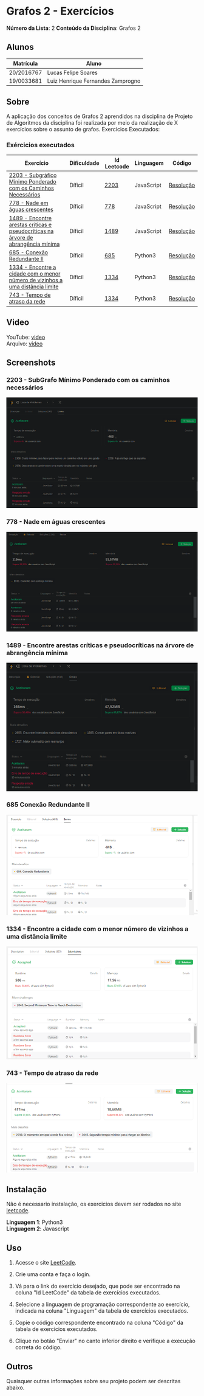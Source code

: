
# Grafos 2 - Exercícios

**Número da Lista**: 2
**Conteúdo da Disciplina**: Grafos 2

## Alunos
|Matrícula | Aluno |
| -- | -- |
| 20/2016767  |  Lucas Felipe Soares |
| 19/0033681 | Luiz Henrique Fernandes Zamprogno |

## Sobre 
A aplicação dos conceitos de Grafos 2 aprendidos na disciplina de Projeto de Algoritmos da disciplina foi realizada por meio da realização de X exercícios sobre o assunto de grafos. Exercícios Executados:


### Exércicios executados

| Exercício | Dificuldade | Id Leetcode | Linguagem | Código |
| -- | -- | -- | -- | -- |
[2203 - Subgráfico Mínimo Ponderado com os Caminhos Necessários](https://github.com/projeto-de-algoritmos/Grafos2_ExerciciosResolvidos/blob/master/2203subgrafoMinimo.pdf)|Díficil|[2203](https://leetcode.com/problems/minimum-weighted-subgraph-with-the-required-paths/)|JavaScript|[Resolução](https://github.com/projeto-de-algoritmos/Grafos2_ExerciciosResolvidos/blob/master/2203subgrafoMinimo.js)|
|[778 - Nade em águas crescentes](https://github.com/projeto-de-algoritmos/Grafos2_ExerciciosResolvidos/blob/master/778nadeAguasProfundas.pdf)|Díficil|[778](https://leetcode.com/problems/swim-in-rising-water/description/)|JavaScript|[Resolução](https://github.com/projeto-de-algoritmos/Grafos2_ExerciciosResolvidos/blob/master/778nadeAguasProfundas.js)|
|[1489 - Encontre arestas críticas e pseudocríticas na árvore de abrangência mínima](https://github.com/projeto-de-algoritmos/Grafos2_ExerciciosResolvidos/blob/master/arestasCriticas.pdf)|Díficil|[1489](https://leetcode.com/problems/find-critical-and-pseudo-critical-edges-in-minimum-spanning-tree/description/)|JavaScript|[Resolução](https://github.com/projeto-de-algoritmos/Grafos2_ExerciciosResolvidos/blob/master/1489arestasCriticas.js)|
|[685 - Conexão Redundante II](https://github.com/projeto-de-algoritmos/Grafos2_ExerciciosResolvidos/blob/master/685ConexaoRedundanteII.pdf)|Díficil|[685](https://leetcode.com/problems/redundant-connection-ii/description/)|Python3|[Resolução](https://github.com/projeto-de-algoritmos/Grafos2_ExerciciosResolvidos/blob/master/685ConexaoRedundanteII.py)|
|[1334 - Encontre a cidade com o menor número de vizinhos a uma distância limite](https://github.com/projeto-de-algoritmos/Grafos2_ExerciciosResolvidos/blob/master/1334NumeroVizinhosdistanciaLimite.pdf)|Díficil|[1334](https://leetcode.com/problems/find-the-city-with-the-smallest-number-of-neighbors-at-a-threshold-distance/description/)|Python3|[Resolução](https://github.com/projeto-de-algoritmos/Grafos2_ExerciciosResolvidos/blob/master/1334NumeroVizinhosdistanciaLimite.py)|
|[743 - Tempo de atraso da rede](https://github.com/projeto-de-algoritmos/Grafos2_ExerciciosResolvidos/blob/master/743TempoAtrasoRede.pdf)|Díficil|[1334](https://leetcode.com/problems/network-delay-time/description/)|Python3|[Resolução](https://github.com/projeto-de-algoritmos/Grafos2_ExerciciosResolvidos/blob/master/743TempoAtrasoRede.py)|



## Video

YouTube: [video](https://youtu.be/uQTGUCsqMXw)<br>
Arquivo: [video](https://github.com/projeto-de-algoritmos/Grafos2_ExerciciosResolvidos/blob/master/video.mp4)

## Screenshots

### 2203 - SubGrafo Mínimo Ponderado com os caminhos necessários

![2203](tentativa2203.png)

### 778 - Nade em águas crescentes

![778](778tentativa.png)

### 1489 - Encontre arestas críticas e pseudocríticas na árvore de abrangência mínima

![1449](tentativaArestasCriticas.png)

### 685 Conexão Redundante II

![685](685ConexaoRedundanteII.PNG)

### 1334 - Encontre a cidade com o menor número de vizinhos a uma distância limite

![1334](1334NumeroVizinhosdistanciaLimite.PNG)

### 743 - Tempo de atraso da rede

![743](743TempoAtrasoRede.PNG)


## Instalação 

Não é necessario instalação, os exercicios devem ser rodados no site [leetcode]([link](https://leetcode.com/problemset/all/)).

**Linguagem 1**: Python3<br>
**Linguagem 2**: Javascript<br>



## Uso 

1. Acesse o site [LeetCode](https://leetcode.com/problemset/all/).

2. Crie uma conta e faça o login.

3. Vá para o link do exercício desejado, que pode ser encontrado na coluna "Id LeetCode" da tabela de exercícios executados.

4. Selecione a linguagem de programação correspondente ao exercício, indicada na coluna "Linguagem" da tabela de exercícios executados.

5. Copie o código correspondente encontrado na coluna "Código" da tabela de exercícios executados.

6. Clique no botão "Enviar" no canto inferior direito e verifique a execução correta do código.


## Outros 
Quaisquer outras informações sobre seu projeto podem ser descritas abaixo.




